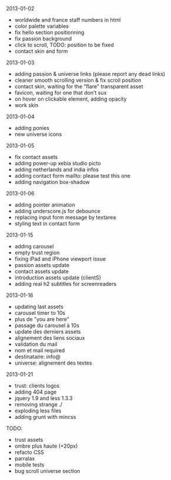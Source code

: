2013-01-02
* worldwide and france staff numbers in html
* color palette variables
* fix hello section positionning
* fix passion background
* click to scroll, TODO: position to be fixed
* contact skin and form

2013-01-03
* adding passion & universe links (please report any dead links)
* cleaner smooth scrolling version & fix scroll position
* contact skin, waiting for the "flare" transparent asset
* favicon, waiting for one that don't sux
* on hover on clickable element, adding opacity
* work skin

2013-01-04
* adding ponies
* new universe icons

2013-01-05
* fix contact assets
* adding power-up xebia studio picto
* adding netherlands and india infos
* adding contact form mailto: please test this one
* adding navigation box-shadow

2013-01-06
* adding pointer animation
* adding underscore.js for debounce
* replacing input form message by textarea
* styling text in contact form

2013-01-15
* adding carousel
* empty trust region
* fixing iPad and iPhone viewport issue
* passion assets update
* contact assets update
* introduction assets update (clientS)
* adding real h2 subtitles for screenreaders

2013-01-16
* updating last assets
* carousel timer to 10s
* plus de "you are here"
* passage du carousel à 10s
* update des derniers assets
* alignement des liens sociaux
* validation du mail
* nom et mail required
* destinataire: info@
* universe: alignement des textes

2013-01-21
* trust: clients logos
* adding 404 page
* jquery 1.9 and less 1.3.3
* removing strange ./
* exploding less files
* adding grunt with mincss

TODO:
* trust assets
* ombre plus haute (+20px)
* refacto CSS
* parralax
* mobile tests
* bug scroll universe section